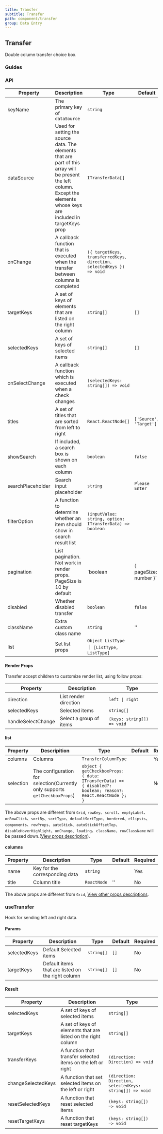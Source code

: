 ```yaml
---
title: Transfer
subtitle: Transfer
path: component/transfer
group: Data Entry
---
```


## Transfer

Double column transfer choice box.

### Guides

### API

| Property          | Description                                                                                                                                                                | Type                                                                 | Default                | Alternative | Required |
| ----------------- | -------------------------------------------------------------------------------------------------------------------------------------------------------------------------- | -------------------------------------------------------------------- | ---------------------- | ----------- | -------- |
| keyName           | The primary key of `dataSource`                                                                                                                                            | `string`                                                             |                        |             | Yes      |
| dataSource        | Used for setting the source data. The elements that are part of this array will be present the left column. Except the elements whose keys are included in targetKeys prop | `ITransferData[]`                                                    |                        |             | Yes      |
| onChange          | A callback function that is executed when the transfer between columns is completed                                                                                        | `({ targetKeys, transferredKeys, direction, selectedKeys }) => void` |                        |             | Yes      |
| targetKeys        | A set of keys of elements that are listed on the right column                                                                                                              | `string[]`                                                           | `[]`                   |             | No       |
| selectedKeys      | A set of keys of selected items                                                                                                                                            | `string[]`                                                           | `[]`                   |             | No       |
| onSelectChange    | A callback function which is executed when a check changes                                                                                                                 | `(selectedKeys: string[]) => void`                                   |                        |             | No       |
| titles            | A set of titles that are sorted from left to right                                                                                                                         | `React.ReactNode[]`                                                  | `['Source', 'Target']` |             | No       |
| showSearch        | If included, a search box is shown on each column                                                                                                                          | `boolean`                                                            | `false`                | `true`      | No       |
| searchPlaceholder | Search input placeholder                                                                                                                                                   | `string`                                                             | `Please Enter`         |             | No       |
| filterOption      | A function to determine whether an item should show in search result list                                                                                                  | `(inputValue: string, option: ITransferData) => boolean`             |                        |             | No       |
| pagination        | List pagination. Not work in render props. PageSize is 10 by default                                                                                                       | `boolean | { pageSize: number }`                                     | `false`                |             | No       |
| disabled          | Whether disabled transfer                                                                                                                                                  | `boolean`                                                            | `false`                | `true`      | No       |
| className         | Extra custom class name                                                                                                                                                    | `string`                                                             | ''                     |             | No       |
| list              | Set list props                                                                                                                                                             | `Object ListType` ｜ `[ListType, ListType]`                                                    |                        |             | No       |

#### Render Props

Transfer accept children to customize render list, using follow props:

| Property           | Description             | Type                       |
| ------------------ | ----------------------- | -------------------------- |
| direction          | List render direction   | `left \| right`            |
| selectedKeys       | Selected items          | `string[]`                 |
| handleSelectChange | Select a group of items | `(keys: string[]) => void` |

#### list

| Property  | Descripition                                                                | Type                                                                                                       | Default | Required |
| --------- | --------------------------------------------------------------------------- | ---------------------------------------------------------------------------------------------------------- | ------- | -------- |
| columns   | Columns                                                                     | `TransferColumnType`                                            |         | Yes      |
| selection | The configuration for selection(Currently only supports `getCheckboxProps`) | `object { getCheckboxProps: ( data: ITransferData) => { disabled?: boolean; reason?: React.ReactNode }; }` |         | No       |

The above props are different from `Grid`, `rowKey`、`scroll`、`emptyLabel`、`onRowClick`、`sortBy`、`sortType`、`defaultSortType`、`bordered`、`ellipsis`、`components`、`rowProps`、`autoStick`、`autoStickOffsetTop`、`disableHoverHighlight`、`onChange`、`loading`、`className`、`rowClassName` will be passed down.([View props description](https://youzan.github.io/zent/en/component/grid#api)).

#### columns

| Property | Description                    | Type        | Default | Required |
| -------- | ------------------------------ | ----------- | ------- | -------- |
| name     | Key for the corresponding data | `string`    |         | Yes      |
| title    | Column title                   | `ReactNode` | ''      | No       |

The above props are different from `Grid`, [View other props descriptions](https://youzan.github.io/zent/en/component/grid#columns).

### useTransfer

Hook for sending left and right data.

#### Params

| Property     | Description                                       | Type       | Default | Required |
| ------------ | ------------------------------------------------- | ---------- | ------- | -------- |
| selectedKeys | Default Selected items                            | `string[]` | `[]`    | No       |
| targetKeys   | Default items that are listed on the right column | `string[]` | `[]`    | No       |

#### Result

| Property           | Description                                                   | Type                                                     |
| ------------------ | ------------------------------------------------------------- | -------------------------------------------------------- |
| selectedKeys       | A set of keys of selected items                               | `string[]`                                               |
| targetKeys         | A set of keys of elements that are listed on the right column | `string[]`                                               |
| transferKeys       | A function that transfer selected items on the left or right  | `(direction: Direction) => void`                         |
| changeSelectedKeys | A function that set selected items on the left or right       | `(direction: Direction, selectedKeys: string[]) => void` |
| resetSelectedKeys  | A function that reset selected items                          | `(keys: string[]) => void`                               |
| resetTargetKeys    | A function that reset targetKeys                              | `(keys: string[]) => void`                               |
